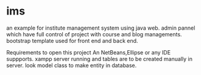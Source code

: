 # ims
an example for institute management system using java web.
admin pannel which have full control of project with course and blog managements.
bootstrap template used for front end and back end.

Requirements to open this project
An NetBeans,Ellipse or any IDE suppports.
xampp server running and tables are to be created manually in server.
look model class to make entity in database.


